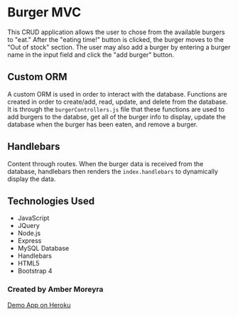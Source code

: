 #  Burger MVC

This CRUD application allows the user to chose from the available burgers to "eat." After the "eating time!" button is clicked, the burger moves to the "Out of stock" section. The user may also add a burger by entering a burger name in the input field and click the "add burger" button.

## Custom ORM

A custom ORM is used in order to interact with the database. Functions are created in order to create/add, read, update, and delete from the database. It is through the `burgerControllers.js` file that these functions are used to add burgers to the databse, get all of the burger info to display, update the database when the burger has been eaten, and remove a burger.

## Handlebars

Content through routes. When the burger data is received from the database, handlebars then renders the `index.handlebars` to dynamically display the data.

## Technologies Used

* JavaScript
* JQuery
* Node.js
* Express
* MySQL Database
* Handlebars
* HTML5
* Bootstrap 4

### Created by Amber Moreyra

[Demo App on Heroku](https://whispering-savannah-53079.herokuapp.com/)